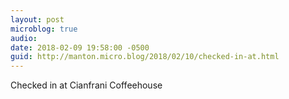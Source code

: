```yaml
---
layout: post
microblog: true
audio: 
date: 2018-02-09 19:58:00 -0500
guid: http://manton.micro.blog/2018/02/10/checked-in-at.html
---
```

Checked in at Cianfrani Coffeehouse

